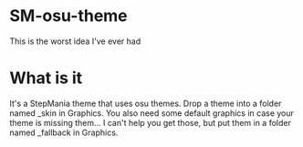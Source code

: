 # SM-osu-theme
This is the worst idea I've ever had

# What is it
It's a StepMania theme that uses osu themes. Drop a theme into a folder named _skin in Graphics.
You also need some default graphics in case your theme is missing them... I can't help you get those, but put them in a folder named _fallback in Graphics.
